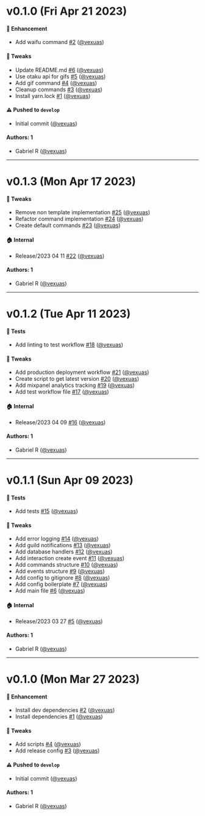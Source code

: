 # v0.1.0 (Fri Apr 21 2023)

#### 🚀 Enhancement

- Add waifu command [#2](https://github.com/vexuas/nino/pull/2) ([@vexuas](https://github.com/vexuas))

#### 🔧 Tweaks

- Update README.md [#6](https://github.com/vexuas/nino/pull/6) ([@vexuas](https://github.com/vexuas))
- Use otaku api for gifs [#5](https://github.com/vexuas/nino/pull/5) ([@vexuas](https://github.com/vexuas))
- Add gif command [#4](https://github.com/vexuas/nino/pull/4) ([@vexuas](https://github.com/vexuas))
- Cleanup commands [#3](https://github.com/vexuas/nino/pull/3) ([@vexuas](https://github.com/vexuas))
- Install yarn.lock [#1](https://github.com/vexuas/nino/pull/1) ([@vexuas](https://github.com/vexuas))

#### ⚠️ Pushed to `develop`

- Initial commit ([@vexuas](https://github.com/vexuas))

#### Authors: 1

- Gabriel R ([@vexuas](https://github.com/vexuas))

---

# v0.1.3 (Mon Apr 17 2023)

#### 🔧 Tweaks

- Remove non template implementation [#25](https://github.com/vexuas/djs-typescript-template/pull/25) ([@vexuas](https://github.com/vexuas))
- Refactor command implementation [#24](https://github.com/vexuas/djs-typescript-template/pull/24) ([@vexuas](https://github.com/vexuas))
- Create default commands [#23](https://github.com/vexuas/djs-typescript-template/pull/23) ([@vexuas](https://github.com/vexuas))

#### 🏠 Internal

- Release/2023 04 11 [#22](https://github.com/vexuas/djs-typescript-template/pull/22) ([@vexuas](https://github.com/vexuas))

#### Authors: 1

- Gabriel R ([@vexuas](https://github.com/vexuas))

---

# v0.1.2 (Tue Apr 11 2023)

#### 🧪 Tests

- Add linting to test workflow [#18](https://github.com/vexuas/djs-typescript-template/pull/18) ([@vexuas](https://github.com/vexuas))

#### 🔧 Tweaks

- Add production deployment workflow [#21](https://github.com/vexuas/djs-typescript-template/pull/21) ([@vexuas](https://github.com/vexuas))
- Create script to get latest version [#20](https://github.com/vexuas/djs-typescript-template/pull/20) ([@vexuas](https://github.com/vexuas))
- Add mixpanel analytics tracking [#19](https://github.com/vexuas/djs-typescript-template/pull/19) ([@vexuas](https://github.com/vexuas))
- Add test workflow file [#17](https://github.com/vexuas/djs-typescript-template/pull/17) ([@vexuas](https://github.com/vexuas))

#### 🏠 Internal

- Release/2023 04 09 [#16](https://github.com/vexuas/djs-typescript-template/pull/16) ([@vexuas](https://github.com/vexuas))

#### Authors: 1

- Gabriel R ([@vexuas](https://github.com/vexuas))

---

# v0.1.1 (Sun Apr 09 2023)

#### 🧪 Tests

- Add tests [#15](https://github.com/vexuas/djs-typescript-template/pull/15) ([@vexuas](https://github.com/vexuas))

#### 🔧 Tweaks

- Add error logging [#14](https://github.com/vexuas/djs-typescript-template/pull/14) ([@vexuas](https://github.com/vexuas))
- Add guild notifications [#13](https://github.com/vexuas/djs-typescript-template/pull/13) ([@vexuas](https://github.com/vexuas))
- Add database handlers [#12](https://github.com/vexuas/djs-typescript-template/pull/12) ([@vexuas](https://github.com/vexuas))
- Add interaction create event [#11](https://github.com/vexuas/djs-typescript-template/pull/11) ([@vexuas](https://github.com/vexuas))
- Add commands structure [#10](https://github.com/vexuas/djs-typescript-template/pull/10) ([@vexuas](https://github.com/vexuas))
- Add events structure [#9](https://github.com/vexuas/djs-typescript-template/pull/9) ([@vexuas](https://github.com/vexuas))
- Add config to gitignore [#8](https://github.com/vexuas/djs-typescript-template/pull/8) ([@vexuas](https://github.com/vexuas))
- Add config boilerplate [#7](https://github.com/vexuas/djs-typescript-template/pull/7) ([@vexuas](https://github.com/vexuas))
- Add main file [#6](https://github.com/vexuas/djs-typescript-template/pull/6) ([@vexuas](https://github.com/vexuas))

#### 🏠 Internal

- Release/2023 03 27 [#5](https://github.com/vexuas/djs-typescript-template/pull/5) ([@vexuas](https://github.com/vexuas))

#### Authors: 1

- Gabriel R ([@vexuas](https://github.com/vexuas))

---

# v0.1.0 (Mon Mar 27 2023)

#### 🚀 Enhancement

- Install dev dependencies [#2](https://github.com/vexuas/djs-typescript-template/pull/2) ([@vexuas](https://github.com/vexuas))
- Install dependencies [#1](https://github.com/vexuas/djs-typescript-template/pull/1) ([@vexuas](https://github.com/vexuas))

#### 🔧 Tweaks

- Add scripts [#4](https://github.com/vexuas/djs-typescript-template/pull/4) ([@vexuas](https://github.com/vexuas))
- Add release config [#3](https://github.com/vexuas/djs-typescript-template/pull/3) ([@vexuas](https://github.com/vexuas))

#### ⚠️ Pushed to `develop`

- Initial commit ([@vexuas](https://github.com/vexuas))

#### Authors: 1

- Gabriel R ([@vexuas](https://github.com/vexuas))
